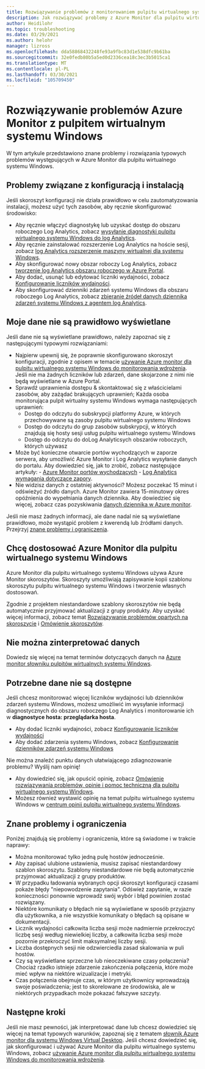 ```yaml
---
title: Rozwiązywanie problemów z monitorowaniem pulpitu wirtualnego systemu Windows — Azure
description: Jak rozwiązywać problemy z Azure Monitor dla pulpitu wirtualnego systemu Windows.
author: Heidilohr
ms.topic: troubleshooting
ms.date: 03/29/2021
ms.author: helohr
manager: lizross
ms.openlocfilehash: dda58868432248fe93a9fbc83d1e538dfc9b61ba
ms.sourcegitcommit: 32e0fedb80b5a5ed0d2336cea18c3ec3b5015ca1
ms.translationtype: MT
ms.contentlocale: pl-PL
ms.lasthandoff: 03/30/2021
ms.locfileid: "105709450"
---
```

# <a name="troubleshoot-azure-monitor-for-windows-virtual-desktop"></a>Rozwiązywanie problemów Azure Monitor z pulpitem wirtualnym systemu Windows

W tym artykule przedstawiono znane problemy i rozwiązania typowych problemów występujących w Azure Monitor dla pulpitu wirtualnego systemu Windows.

## <a name="issues-with-configuration-and-setup"></a>Problemy związane z konfiguracją i instalacją

Jeśli skoroszyt konfiguracji nie działa prawidłowo w celu zautomatyzowania instalacji, możesz użyć tych zasobów, aby ręcznie skonfigurować środowisko:

- Aby ręcznie włączyć diagnostykę lub uzyskać dostęp do obszaru roboczego Log Analytics, zobacz [wysyłanie diagnostyki pulpitu wirtualnego systemu Windows do log Analytics](diagnostics-log-analytics.md).
- Aby ręcznie zainstalować rozszerzenie Log Analytics na hoście sesji, zobacz [log Analytics rozszerzenie maszyny wirtualnej dla systemu Windows](../virtual-machines/extensions/oms-windows.md).
- Aby skonfigurować nowy obszar roboczy Log Analytics, zobacz [tworzenie log Analytics obszaru roboczego w Azure Portal](../azure-monitor/logs/quick-create-workspace.md).
- Aby dodać, usunąć lub edytować liczniki wydajności, zobacz [Konfigurowanie liczników wydajności](../azure-monitor/agents/data-sources-performance-counters.md).
- Aby skonfigurować dzienniki zdarzeń systemu Windows dla obszaru roboczego Log Analytics, zobacz [zbieranie źródeł danych dziennika zdarzeń systemu Windows z agentem log Analytics](../azure-monitor/agents/data-sources-windows-events.md).

## <a name="my-data-isnt-displaying-properly"></a>Moje dane nie są prawidłowo wyświetlane

Jeśli dane nie są wyświetlane prawidłowo, należy zapoznać się z następującymi typowymi rozwiązaniami:

- Najpierw upewnij się, że poprawnie skonfigurowano skoroszyt konfiguracji, zgodnie z opisem w temacie [używanie Azure monitor dla pulpitu wirtualnego systemu Windows do monitorowania wdrożenia](azure-monitor.md). Jeśli nie ma żadnych liczników lub zdarzeń, dane skojarzone z nimi nie będą wyświetlane w Azure Portal.
- Sprawdź uprawnienia dostępu & skontaktować się z właścicielami zasobów, aby zażądać brakujących uprawnień; Każda osoba monitorująca pulpit wirtualny systemu Windows wymaga następujących uprawnień:
    - Dostęp do odczytu do subskrypcji platformy Azure, w których przechowywane są zasoby pulpitu wirtualnego systemu Windows
    - Dostęp do odczytu do grup zasobów subskrypcji, w których znajdują się hosty sesji usług pulpitu wirtualnego systemu Windows 
    - Dostęp do odczytu do doLog Analyticsych obszarów roboczych, których używasz
- Może być konieczne otwarcie portów wychodzących w zaporze serwera, aby umożliwić Azure Monitor i Log Analytics wysyłanie danych do portalu. Aby dowiedzieć się, jak to zrobić, zobacz następujące artykuły:
      - [Azure Monitor portów wychodzących](../azure-monitor/app/ip-addresses.md)
      - [Log Analytics wymagania dotyczące zapory](../azure-monitor/agents/log-analytics-agent.md#firewall-requirements). 
- Nie widzisz danych z ostatniej aktywności? Możesz poczekać 15 minut i odświeżyć źródło danych. Azure Monitor zawiera 15-minutowy okres opóźnienia do wypełniania danych dziennika. Aby dowiedzieć się więcej, zobacz czas pozyskiwania [danych dziennika w Azure monitor](../azure-monitor/logs/data-ingestion-time.md).

Jeśli nie masz żadnych informacji, ale dane nadal nie są wyświetlane prawidłowo, może wystąpić problem z kwerendą lub źródłami danych. Przejrzyj [znane problemy i ograniczenia](#known-issues-and-limitations). 

## <a name="i-want-to-customize-azure-monitor-for-windows-virtual-desktop"></a>Chcę dostosować Azure Monitor dla pulpitu wirtualnego systemu Windows

Azure Monitor dla pulpitu wirtualnego systemu Windows używa Azure Monitor skoroszytów. Skoroszyty umożliwiają zapisywanie kopii szablonu skoroszytu pulpitu wirtualnego systemu Windows i tworzenie własnych dostosowań.

Zgodnie z projektem niestandardowe szablony skoroszytów nie będą automatycznie przyjmować aktualizacji z grupy produkty. Aby uzyskać więcej informacji, zobacz temat [Rozwiązywanie problemów opartych na skoroszycie](../azure-monitor/insights/troubleshoot-workbooks.md) i [Omówienie skoroszytów](../azure-monitor/visualize/workbooks-overview.md).

## <a name="i-cant-interpret-the-data"></a>Nie można zinterpretować danych

Dowiedz się więcej na temat terminów dotyczących danych na [Azure monitor słowniku pulpitów wirtualnych systemu Windows](azure-monitor-glossary.md).

## <a name="the-data-i-need-isnt-available"></a>Potrzebne dane nie są dostępne

Jeśli chcesz monitorować więcej liczników wydajności lub dzienników zdarzeń systemu Windows, możesz umożliwić im wysyłanie informacji diagnostycznych do obszaru roboczego Log Analytics i monitorowanie ich w **diagnostyce hosta: przeglądarka hosta**. 

- Aby dodać liczniki wydajności, zobacz [Konfigurowanie liczników wydajności](../azure-monitor/agents/data-sources-performance-counters.md#configuring-performance-counters)
- Aby dodać zdarzenia systemu Windows, zobacz [Konfigurowanie dzienników zdarzeń systemu Windows](../azure-monitor/agents/data-sources-windows-events.md#configuring-windows-event-logs)

Nie można znaleźć punktu danych ułatwiającego zdiagnozowanie problemu? Wyślij nam opinię!

- Aby dowiedzieć się, jak opuścić opinię, zobacz [Omówienie rozwiązywania problemów, opinie i pomoc techniczną dla pulpitu wirtualnego systemu Windows](troubleshoot-set-up-overview.md).
- Możesz również wystawić opinię na temat pulpitu wirtualnego systemu Windows w [centrum opinii pulpitu wirtualnego systemu Windows](https://support.microsoft.com/help/4021566/windows-10-send-feedback-to-microsoft-with-feedback-hub-app).

## <a name="known-issues-and-limitations"></a>Znane problemy i ograniczenia

Poniżej znajdują się problemy i ograniczenia, które są świadome i w trakcie naprawy:

- Można monitorować tylko jedną pulę hostów jednocześnie. 
- Aby zapisać ulubione ustawienia, musisz zapisać niestandardowy szablon skoroszytu. Szablony niestandardowe nie będą automatycznie przyjmować aktualizacji z grupy produktów.
- W przypadku ładowania wybranych opcji skoroszyt konfiguracji czasami pokaże błędy "niepowodzenie zapytania". Odśwież zapytanie, w razie konieczności ponownie wprowadź swój wybór i błąd powinien zostać rozwiązany. 
- Niektóre komunikaty o błędach nie są wyświetlane w sposób przyjazny dla użytkownika, a nie wszystkie komunikaty o błędach są opisane w dokumentacji.
- Licznik wydajności całkowita liczba sesji może nadmiernie przekroczyć liczbę sesji według niewielkiej liczby, a całkowita liczba sesji może pozornie przekroczyć limit maksymalnej liczby sesji.
- Liczba dostępnych sesji nie odzwierciedla zasad skalowania w puli hostów.   
- Czy są wyświetlane sprzeczne lub nieoczekiwane czasy połączenia? Chociaż rzadko istnieje zdarzenie zakończenia połączenia, które może mieć wpływ na niektóre wizualizacje i metryki.
- Czas połączenia obejmuje czas, w którym użytkownicy wprowadzają swoje poświadczenia; jest to skorelowane ze środowiska, ale w niektórych przypadkach może pokazać fałszywe szczyty. 
    

## <a name="next-steps"></a>Następne kroki

Jeśli nie masz pewności, jak interpretować dane lub chcesz dowiedzieć się więcej na temat typowych warunków, zapoznaj się z tematem [słownik Azure monitor dla systemu Windows Virtual Desktop](azure-monitor-glossary.md). Jeśli chcesz dowiedzieć się, jak skonfigurować i używać Azure Monitor dla pulpitu wirtualnego systemu Windows, zobacz [używanie Azure monitor dla pulpitu wirtualnego systemu Windows do monitorowania wdrożenia](azure-monitor.md).

